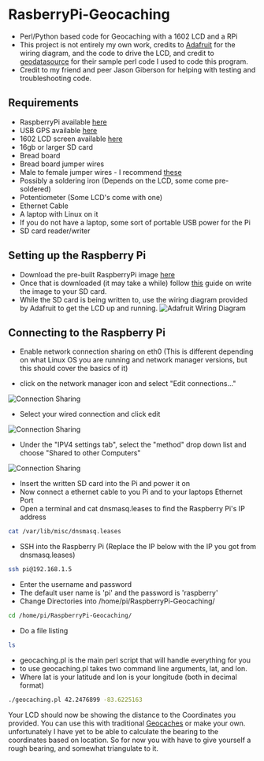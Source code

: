 
RasberryPi-Geocaching
=====================

- Perl/Python based code for Geocaching with a 1602 LCD and a RPi 
- This project is not entirely my own work, credits to [Adafruit](https://learn.adafruit.com/drive-a-16x2-lcd-directly-with-a-raspberry-pi/wiring) for the wiring diagram, and the code to drive the LCD, and credit to [geodatasource](http://www.geodatasource.com/developers/perl) for their sample perl code I used to code this program.
- Credit to my friend and peer Jason Giberson for helping with testing and troubleshooting code. 

Requirements
------------
  - RaspberryPi available [here](http://www.amazon.com/RASPBERRY-MODEL-756-8308-Raspberry-Pi/dp/B009SQQF9C/ref=sr_1_1?ie=UTF8&qid=1404096520&sr=8-1&keywords=raspberry+pi)
  - USB GPS available [here](http://www.amazon.com/GlobalSat-BU-353-USB-GPS-Receiver/dp/B000PKX2KA/ref=sr_1_2?ie=UTF8&qid=1404094736&sr=8-2&keywords=usb+gps)
  - 1602 LCD screen available [here](http://www.amazon.com/microtivity-IM161-Module-White-Backlight/dp/B0059H60SK/ref=sr_1_1?ie=UTF8&qid=1404096445&sr=8-1&keywords=1602+lcd)
  - 16gb or larger SD card
  - Bread board 
  - Bread board jumper wires 
  - Male to female jumper wires - I recommend [these](http://www.amazon.com/Phantom-YoYo-dupont-cable-female/dp/B00A6SOGC4/ref=sr_1_1?ie=UTF8&qid=1404096663&sr=8-1&keywords=male+to+female+jumper+wire)
  - Possibly a soldering iron (Depends on the LCD, some come pre-soldered)
  - Potentiometer (Some LCD's come with one)
  - Ethernet Cable
  - A laptop with Linux on it
  - If you do not have a laptop, some sort of portable USB power for the Pi
  - SD card reader/writer

Setting up the Raspberry Pi
--------------------------
- Download the pre-built RaspberryPi image [here](https://drive.google.com/file/d/0B1QwSWI7WxfpeEpNaWZlZmxWX1E/edit?usp=sharing)
- Once that is downloaded (it may take a while) follow [this](http://elinux.org/RPi_Easy_SD_Card_Setup) guide on write the image to your SD card.
- While the SD card is being written to, use the wiring diagram provided by Adafruit to get the LCD up and running.
![Adafruit Wiring Diagram](https://learn.adafruit.com/system/assets/assets/000/001/729/medium800/raspberry_pi_pi-char-lcd.gif?1396775803 "Adafruit Wiring Diagram")

Connecting to the Raspberry Pi
------------------------------
- Enable network connection sharing on eth0 (This is different depending on what Linux OS you are running and network manager versions, but this should cover the basics of it)

- click on the network manager icon and select "Edit connections..."
 
![Connection Sharing](http://i.stack.imgur.com/0DrKe.png "Connection Sharing")
- Select your wired connection and click edit
 
![Connection Sharing](http://i.stack.imgur.com/NsSUr.png "Connection Sharing")
- Under the "IPV4 settings tab", select the "method" drop down list and choose "Shared to other Computers"
 
![Connection Sharing](http://i.stack.imgur.com/AoLa3.png "Connection Sharing")
 
- Insert the written SD card into the Pi and power it on
- Now connect a ethernet cable to you Pi and to your laptops Ethernet Port
- Open a terminal and cat dnsmasq.leases to find the Raspberry Pi's IP address
```sh 
cat /var/lib/misc/dnsmasq.leases 
```
- SSH into the Raspberry Pi (Replace the IP below with the IP you got from dnsmasq.leases)
```sh 
ssh pi@192.168.1.5
```
- Enter the username and password
- The default user name is 'pi' and the password is 'raspberry'
- Change Directories into /home/pi/RaspberryPi-Geocaching/
```sh 
cd /home/pi/RaspberryPi-Geocaching/ 
```
- Do a file listing 
```sh 
ls 
```
- geocaching.pl is the main perl script that will handle everything for you
- to use geocaching.pl takes two command line arguments, lat, and lon.
- Where lat is your latitude and lon is your longitude (both in decimal format)
```sh 
./geocaching.pl 42.2476899 -83.6225163
```

Your LCD should now be showing the distance to the Coordinates you provided. You can use this with traditional [Geocaches](geocaching.com) or make your own. unfortunately I have yet to be able to calculate the bearing to the coordinates based on location. So for now you with have to give yourself a rough bearing, and somewhat triangulate to it.

